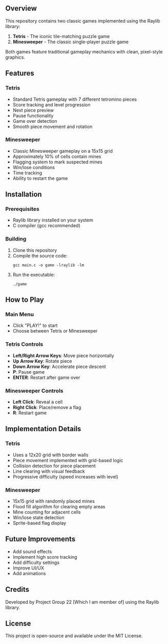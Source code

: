 ## Overview

This repository contains two classic games implemented using the Raylib library:
1. **Tetris** - The iconic tile-matching puzzle game
2. **Minesweeper** - The classic single-player puzzle game

Both games feature traditional gameplay mechanics with clean, pixel-style graphics.

## Features

### Tetris
- Standard Tetris gameplay with 7 different tetromino pieces
- Score tracking and level progression
- Next piece preview
- Pause functionality
- Game over detection
- Smooth piece movement and rotation

### Minesweeper
- Classic Minesweeper gameplay on a 15x15 grid
- Approximately 10% of cells contain mines
- Flagging system to mark suspected mines
- Win/lose conditions
- Time tracking
- Ability to restart the game

## Installation

### Prerequisites
- Raylib library installed on your system
- C compiler (gcc recommended)

### Building
1. Clone this repository
2. Compile the source code:
   ```
   gcc main.c -o game -lraylib -lm
   ```
3. Run the executable:
   ```
   ./game
   ```

## How to Play

### Main Menu
- Click "PLAY!" to start
- Choose between Tetris or Minesweeper

### Tetris Controls
- **Left/Right Arrow Keys**: Move piece horizontally
- **Up Arrow Key**: Rotate piece
- **Down Arrow Key**: Accelerate piece descent
- **P**: Pause game
- **ENTER**: Restart after game over

### Minesweeper Controls
- **Left Click**: Reveal a cell
- **Right Click**: Place/remove a flag
- **R**: Restart game

## Implementation Details

### Tetris
- Uses a 12x20 grid with border walls
- Piece movement implemented with grid-based logic
- Collision detection for piece placement
- Line clearing with visual feedback
- Progressive difficulty (speed increases with level)

### Minesweeper
- 15x15 grid with randomly placed mines
- Flood fill algorithm for clearing empty areas
- Mine counting for adjacent cells
- Win/lose state detection
- Sprite-based flag display

## Future Improvements
- Add sound effects
- Implement high score tracking
- Add difficulty settings
- Improve UI/UX
- Add animations

## Credits
Developed by Project Group 22 [Which I am member of] using the Raylib library.

## License
This project is open-source and available under the MIT License.
